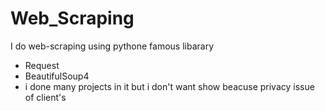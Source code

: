 # Web_Scraping
I do web-scraping using pythone famous libarary 
- Request
- BeautifulSoup4
- i done many projects in it but i don't want show beacuse privacy issue of client's 
